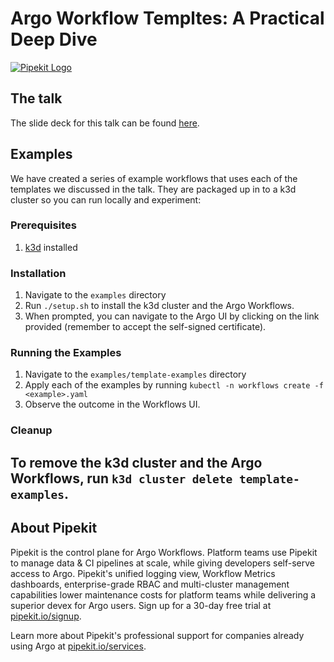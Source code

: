 # Argo Workflow Templtes: A Practical Deep Dive

[![Pipekit Logo](https://raw.githubusercontent.com/pipekit/talk-demos/main/assets/images/pipekit-logo.png)](https://pipekit.io?utm_campaign=talk-demos)


## The talk
<!--
The talk recording [can be found here](https://youtu.be/grDJ3o2VLUE).
-->
The slide deck for this talk can be found [here](assets/slide-deck.pdf).

## Examples

We have created a series of example workflows that uses each of the templates we discussed in the talk. They are packaged up in to a k3d cluster so you can run locally and experiment:

### Prerequisites
1. [k3d](https://k3d.io/#installation) installed

### Installation
1. Navigate to the `examples` directory
1. Run `./setup.sh` to install the k3d cluster and the Argo Workflows.
1. When prompted, you can navigate to the Argo UI by clicking on the link provided (remember to accept the self-signed certificate).

### Running the Examples
1. Navigate to the `examples/template-examples` directory
1. Apply each of the examples by running `kubectl -n workflows create -f <example>.yaml`
1. Observe the outcome in the Workflows UI.

### Cleanup
To remove the k3d cluster and the Argo Workflows, run `k3d cluster delete template-examples`.
---

## About Pipekit

Pipekit is the control plane for Argo Workflows. Platform teams use Pipekit to manage data & CI pipelines at scale, while giving developers self-serve access to Argo. Pipekit's unified logging view, Workflow Metrics dashboards, enterprise-grade RBAC and multi-cluster management capabilities lower maintenance costs for platform teams while delivering a superior devex for Argo users. Sign up for a 30-day free trial at [pipekit.io/signup](https://pipekit.io/signup?utm_campaign=talk-demos).

Learn more about Pipekit's professional support for companies already using Argo at [pipekit.io/services](https://pipekit.io/services?utm_campaign=talk-demos).
